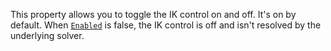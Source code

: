 This property allows you to toggle the IK control on and off. It's on by
default. When [`Enabled`](https://create.roblox.com/docs/reference/engine/classes/IKControl#Enabled) is false, the IK control
is off and isn't resolved by the underlying solver.